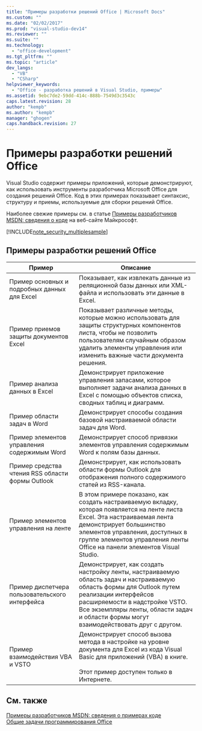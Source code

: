 ```yaml
---
title: "Примеры разработки решений Office | Microsoft Docs"
ms.custom: ""
ms.date: "02/02/2017"
ms.prod: "visual-studio-dev14"
ms.reviewer: ""
ms.suite: ""
ms.technology: 
  - "office-development"
ms.tgt_pltfrm: ""
ms.topic: "article"
dev_langs: 
  - "VB"
  - "CSharp"
helpviewer_keywords: 
  - "Office - разработка решений в Visual Studio, примеры"
ms.assetid: 9ebc7de2-59dd-414c-888b-7549d3c3543c
caps.latest.revision: 28
author: "kempb"
ms.author: "kempb"
manager: "ghogen"
caps.handback.revision: 27
---
```

# Примеры разработки решений Office
  Visual Studio содержит примеры приложений, которые демонстрируют, как использовать инструменты разработчика Microsoft Office для создания решений Office.  Код в этих примерах показывает синтаксис, структуру и приемы, используемые для сборки решений Office.  
  
 Наиболее свежие примеры см. в статье [Примеры разработчиков MSDN: сведения о коде](http://go.microsoft.com/fwlink/?LinkID=248199) на веб\-сайте Майкрософт.  
  
 [!INCLUDE[note_security_multiplesample](../vsto/includes/note-security-multiplesample-md.md)]  
  
## Примеры разработки решений Office  
  
|Пример|Описание|  
|------------|--------------|  
|Пример основных и подробных данных для Excel|Показывает, как извлекать данные из реляционной базы данных или XML\-файла и использовать эти данные в Excel.|  
|Пример приемов защиты документов Excel|Показывает различные методы, которые можно использовать для защиты структурных компонентов листа, чтобы не позволить пользователям случайным образом удалить элементы управления или изменить важные части документа решения.|  
|Пример анализа данных в Excel|Демонстрирует приложение управления запасами, которое выполняет задачи анализа данных в Excel с помощью объектов списка, сводных таблиц и диаграмм.|  
|Пример области задач в Word|Демонстрирует способы создания базовой настраиваемой области задач для Word.|  
|Пример элементов управления содержимым Word|Демонстрирует способ привязки элементов управления содержимым Word к полям базы данных.|  
|Пример средства чтения RSS области формы Outlook|Демонстрирует, как использовать области формы Outlook для отображения полного содержимого статей из RSS\-канала.|  
|Пример элементов управления на ленте|В этом примере показано, как создать настраиваемую вкладку, которая появляется на ленте листа Excel.  Эта настраиваемая лента демонстрирует большинство элементов управления, доступных в группе элементов управления ленты Office на панели элементов Visual Studio.|  
|Пример диспетчера пользовательского интерфейса|Демонстрирует, как создать настройку ленты, настраиваемую область задач и настраиваемую область формы для Outlook путем реализации интерфейсов расширяемости в надстройке VSTO.  Все экземпляры ленты, области задач и области формы могут взаимодействовать друг с другом.|  
|Пример взаимодействия VBA и VSTO|Демонстрирует способ вызова метода в настройке на уровне документа для Excel из кода Visual Basic для приложений \(VBA\) в книге.<br /><br /> Этот пример доступен только в Интернете.|  
  
## См. также  
 [Примеры разработчиков MSDN: сведения о примерах коде](http://go.microsoft.com/fwlink/?LinkID=248199)   
 [Общие задачи программирования Office](../vsto/common-tasks-in-office-programming.md)  
  
  